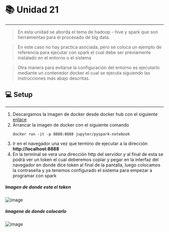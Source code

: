 # 📚 Unidad 21 
---
>En esta unidad se aborda el tema de hadoop - hive y spark que son herramientas para el procesado de big data. 

>En este caso no hay practica asociada, pero se coloca un ejemplo de referencia para ejecutar con spark el cual debe ser previamente instalado en el entorno o el sistema

>Otra manera para evitarse la configuración del entorno es ejecutarlo mediante un contenedor docker el cual se ejecuta siguiendo las instrucciones más abajo descritas.

## 💻 Setup
---
1) Descargamos la imagen de docker desde docker hub con el siguiente [enlace](https://hub.docker.com/r/jupyter/pyspark-notebook)
2) Arrancar la imagen de docker con el siguiente comando
   ~~~
   docker run -it -p 8888:8888 jupyter/pyspark-notebook
   ~~~
3) Ir en el navegador una vez que termino de ejecutar a la dirección **http://localhost:8888**
4) En la terminal se vera una dirección http del servidor y al final de esta se podrá ver un token el cual deberemos copiar y pegar en la interfaz del navegador en donde dice token al final de la pantalla, luego colocamos la contraseña y ya tenemos configurado el sistema para empezar a programar con spark

##### Imagen de donde esta el token
![image](https://user-images.githubusercontent.com/76167482/202732582-a24a97cb-b4b8-4de1-b863-52d693d5b7c2.png)

##### Imagene de donde colocarlo
![image](https://user-images.githubusercontent.com/76167482/202732670-d47b6824-72ad-4a53-aa9f-a7519d236f61.png)
